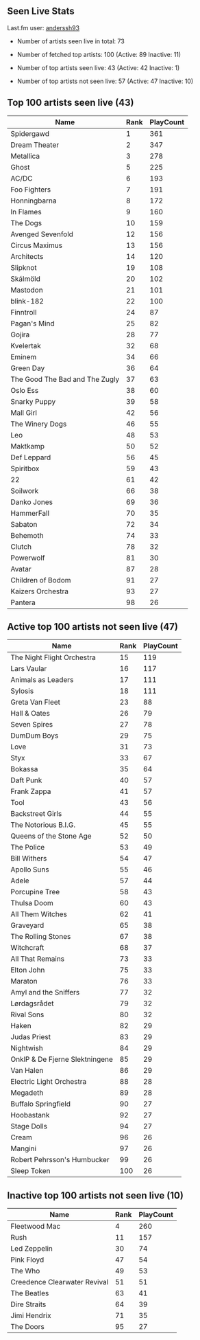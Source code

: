 ## Seen Live Stats

Last.fm user: [anderssh93](https://www.last.fm/user/anderssh93)

- Number of artists seen live in total: 73

- Number of fetched top artists: 100 (Active: 89 Inactive: 11)

- Number of top artists seen live: 43 (Active: 42 Inactive: 1)

- Number of top artists not seen live: 57 (Active: 47 Inactive: 10)

## Top 100 artists seen live (43)

Name                           | Rank | PlayCount
------------------------------ | ---- | ---------
Spidergawd                     | 1    | 361      
Dream Theater                  | 2    | 347      
Metallica                      | 3    | 278      
Ghost                          | 5    | 225      
AC/DC                          | 6    | 193      
Foo Fighters                   | 7    | 191      
Honningbarna                   | 8    | 172      
In Flames                      | 9    | 160      
The Dogs                       | 10   | 159      
Avenged Sevenfold              | 12   | 156      
Circus Maximus                 | 13   | 156      
Architects                     | 14   | 120      
Slipknot                       | 19   | 108      
Skálmöld                       | 20   | 102      
Mastodon                       | 21   | 101      
blink-182                      | 22   | 100      
Finntroll                      | 24   | 87       
Pagan's Mind                   | 25   | 82       
Gojira                         | 28   | 77       
Kvelertak                      | 32   | 68       
Eminem                         | 34   | 66       
Green Day                      | 36   | 64       
The Good The Bad and The Zugly | 37   | 63       
Oslo Ess                       | 38   | 60       
Snarky Puppy                   | 39   | 58       
Mall Girl                      | 42   | 56       
The Winery Dogs                | 46   | 55       
Leo                            | 48   | 53       
Maktkamp                       | 50   | 52       
Def Leppard                    | 56   | 45       
Spiritbox                      | 59   | 43       
22                             | 61   | 42       
Soilwork                       | 66   | 38       
Danko Jones                    | 69   | 36       
HammerFall                     | 70   | 35       
Sabaton                        | 72   | 34       
Behemoth                       | 74   | 33       
Clutch                         | 78   | 32       
Powerwolf                      | 81   | 30       
Avatar                         | 87   | 28       
Children of Bodom              | 91   | 27       
Kaizers Orchestra              | 93   | 27       
Pantera                        | 98   | 26       

## Active top 100 artists not seen live (47)

Name                           | Rank | PlayCount
------------------------------ | ---- | ---------
The Night Flight Orchestra     | 15   | 119      
Lars Vaular                    | 16   | 117      
Animals as Leaders             | 17   | 111      
Sylosis                        | 18   | 111      
Greta Van Fleet                | 23   | 88       
Hall & Oates                   | 26   | 79       
Seven Spires                   | 27   | 78       
DumDum Boys                    | 29   | 75       
Love                           | 31   | 73       
Styx                           | 33   | 67       
Bokassa                        | 35   | 64       
Daft Punk                      | 40   | 57       
Frank Zappa                    | 41   | 57       
Tool                           | 43   | 56       
Backstreet Girls               | 44   | 55       
The Notorious B.I.G.           | 45   | 55       
Queens of the Stone Age        | 52   | 50       
The Police                     | 53   | 49       
Bill Withers                   | 54   | 47       
Apollo Suns                    | 55   | 46       
Adele                          | 57   | 44       
Porcupine Tree                 | 58   | 43       
Thulsa Doom                    | 60   | 43       
All Them Witches               | 62   | 41       
Graveyard                      | 65   | 38       
The Rolling Stones             | 67   | 38       
Witchcraft                     | 68   | 37       
All That Remains               | 73   | 33       
Elton John                     | 75   | 33       
Maraton                        | 76   | 33       
Amyl and the Sniffers          | 77   | 32       
Lørdagsrådet                   | 79   | 32       
Rival Sons                     | 80   | 32       
Haken                          | 82   | 29       
Judas Priest                   | 83   | 29       
Nightwish                      | 84   | 29       
OnklP & De Fjerne Slektningene | 85   | 29       
Van Halen                      | 86   | 29       
Electric Light Orchestra       | 88   | 28       
Megadeth                       | 89   | 28       
Buffalo Springfield            | 90   | 27       
Hoobastank                     | 92   | 27       
Stage Dolls                    | 94   | 27       
Cream                          | 96   | 26       
Mangini                        | 97   | 26       
Robert Pehrsson's Humbucker    | 99   | 26       
Sleep Token                    | 100  | 26       

## Inactive top 100 artists not seen live (10)

Name                         | Rank | PlayCount
---------------------------- | ---- | ---------
Fleetwood Mac                | 4    | 260      
Rush                         | 11   | 157      
Led Zeppelin                 | 30   | 74       
Pink Floyd                   | 47   | 54       
The Who                      | 49   | 53       
Creedence Clearwater Revival | 51   | 51       
The Beatles                  | 63   | 41       
Dire Straits                 | 64   | 39       
Jimi Hendrix                 | 71   | 35       
The Doors                    | 95   | 27       
